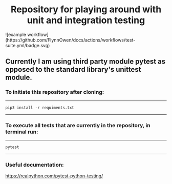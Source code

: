 <h1 align="center">Repository for playing around with unit and integration testing</h1>
![example workflow](https://github.com/FlynnOwen/docs/actions/workflows/test-suite.yml/badge.svg)

## Currently I am using third party module pytest as opposed to the standard library's unittest module. 


### To initiate this repository after cloning:

------------
	pip3 install -r requiments.txt
------------

### To execute all tests that are currently in the repository, in terminal run:

------------
	pytest
------------

### Useful documentation:
https://realpython.com/pytest-python-testing/
